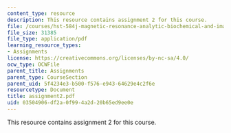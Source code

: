 ```yaml
---
content_type: resource
description: This resource contains assignment 2 for this course.
file: /courses/hst-584j-magnetic-resonance-analytic-biochemical-and-imaging-techniques-spring-2006/03504906df2a0f994a2d20b65ed9ee0e_assignment2.pdf
file_size: 31385
file_type: application/pdf
learning_resource_types:
- Assignments
license: https://creativecommons.org/licenses/by-nc-sa/4.0/
ocw_type: OCWFile
parent_title: Assignments
parent_type: CourseSection
parent_uid: 5f4234e3-b500-f576-e943-64629e4c2f6e
resourcetype: Document
title: assignment2.pdf
uid: 03504906-df2a-0f99-4a2d-20b65ed9ee0e
---
```

This resource contains assignment 2 for this course.